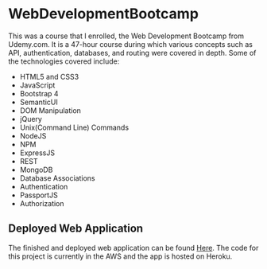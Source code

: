 # WebDevelopmentBootcamp

This was a course that I enrolled, the Web Development Bootcamp from Udemy.com. It is a 47-hour
course during which various concepts such as API, authentication, databases, and routing were
covered in depth. Some of the technologies covered include:

- HTML5 and CSS3
- JavaScript
- Bootstrap 4
- SemanticUI
- DOM Manipulation
- jQuery
- Unix(Command Line) Commands
- NodeJS
- NPM
- ExpressJS
- REST
- MongoDB
- Database Associations
- Authentication
- PassportJS
- Authorization

## Deployed Web Application
The finished and deployed web application can be found [Here]. The code for this project
is currently in the AWS and the app is hosted on Heroku.

[Here]: https://afternoon-refuge-47213.herokuapp.com/campgrounds